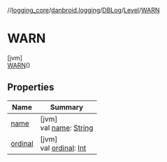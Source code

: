 //[logging_core](../../../../../index.md)/[danbroid.logging](../../../index.md)/[DBLog](../../index.md)/[Level](../index.md)/[WARN](index.md)

# WARN

[jvm]\
[WARN](index.md)()

## Properties

| Name | Summary |
|---|---|
| [name](../-t-r-a-c-e/index.md#-372974862%2FProperties%2F2127839086) | [jvm]<br>val [name](../-t-r-a-c-e/index.md#-372974862%2FProperties%2F2127839086): [String](https://kotlinlang.org/api/latest/jvm/stdlib/kotlin/-string/index.html) |
| [ordinal](../-t-r-a-c-e/index.md#-739389684%2FProperties%2F2127839086) | [jvm]<br>val [ordinal](../-t-r-a-c-e/index.md#-739389684%2FProperties%2F2127839086): [Int](https://kotlinlang.org/api/latest/jvm/stdlib/kotlin/-int/index.html) |
